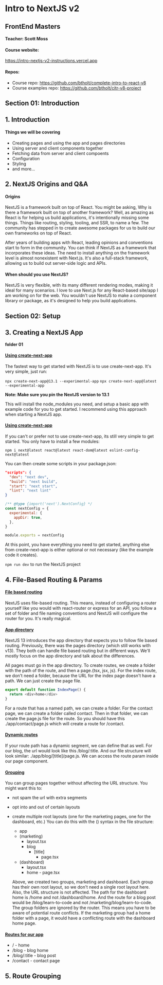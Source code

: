 # Intro to NextJS v2

## FrontEnd Masters

#### Teacher: Scott Moss

#### Course website:

https://intro-nextjs-v2-instructions.vercel.app

#### Repos:

- Course repo: https://github.com/btholt/complete-intro-to-react-v8
- Course examples repo: https://github.com/btholt/citr-v8-project

## Section 01: Introduction

## 1. Introduction

#### Things we will be covering

- Creating pages and using the app and pages directories
- Using server and client components together
- Fetching data from server and client compoents
- Configuration
- Styling
- and more...

## 2. NextJS Origins and Q&A

#### Origins

NextJS is a framework built on top of React. You might be asking, Why is there a framework built on top of another framework? Well, as amazing as React is for helping us build applications, it's intentionally missing some things. Things like routing, styling, tooling, and SSR, to name a few. The community has stepped in to create awesome packages for us to build our own frameworks on top of React.

After years of building apps with React, leading opinions and conventions start to form in the community. You can think if NextJS as a framework that incorporates these ideas. The need to install anything on the framework level is almost nonexistent with Next.js. It's also a full-stack framework, allowing us to build out server-side logic and APIs.

#### When should you use NextJS?

NextJS is very flexible, with its many different rendering modes, making it ideal for many scenarios. I love to use Next.js for any React-based site/app I am working on for the web. You wouldn't use NextJS to make a component library or package, as it's designed to help you build applications.

## Section 02: Setup

## 3. Creating a NextJS App

**folder 01**

#### <u>Using create-next-app</u>

The fastest way to get started with NextJS is to use create-next-app. It's very simple, just run:

`npx create-next-app@13.1 --experimental-app`
`npx create-next-app@latest --experimental-app`

**Note: Make sure you pin the NextJS version to 13.1**

This will install the node_modules you need, and setup a basic app with example code for you to get started. I recommend using this approach when starting a NextJS app.

#### <u>Using create-next-app</u>

If you can't or prefer not to use create-next-app, its still very simple to get started. You only have to install a few modules:

`npm i next@latest react@latest react-dom@latest eslint-config-next@latest`

You can then create some scripts in your package.json:

```json
"scripts": {
  "dev": "next dev",
  "build": "next build",
  "start": "next start",
  "lint": "next lint"
}
```

```javascript
/** @type {import('next').NextConfig} */
const nextConfig = {
  experimental: {
    appDir: true,
  },
}

module.exports = nextConfig
```

At this point, you have everything you need to get started, anything else from create-next-app is either optional or not necessary (like the example code it creates).

`npm run dev` to run the NextJS project

## 4. File-Based Routing & Params

#### <u>File based routing</u>

NextJS uses file-based routing. This means, instead of configuring a router yourself like you would with react-router or express for an API, you follow a set of folder and file naming conventions and NextJS will configure the router for you. It's really magical.

#### <u>App directory</u>

NextJS 13 introduces the app directory that expects you to follow file based routing. Previously, there was the pages directory (which still works with v13). They both can handle file based routing but in different ways. We'll mostly focus on the app directory and talk about the differences.

All pages must go in the app directory. To create routes, we create a folder with the path of the route, and then a page.{tsx, jsx, js}. For the index route, we don't need a folder, because the URL for the index page doesn't have a path. We can just create the page file.

```javascript
export default function IndexPage() {
  return <div>home</div>
}
```

For a route that has a named path, we can create a folder. For the contact page, we can create a folder called contact. Then in that folder, we can create the page.js file for the route. So you should have this ./app/contact/page.js which will create a route for /contact.

#### <u>Dynamic routes</u>

If your route path has a dynamic segment, we can define that as well. For our blog, the url would look like this /blog/:title. And our file structure will look similar: ./app/blog/[title]/page.js. We can access the route param inside our page component.

#### <u>Grouping</u>

You can group pages together without affecting the URL structure. You might want this to:

- not spam the url with extra segments
- opt into and out of certain layouts
- create multiple root layouts (one for the marketing pages, one for the dashboard, etc.)
  You can do this with the () syntax in the file structure:

  - app
  - (marketing)
    - layout.tsx
    - blog
      - [title]
        - page.tsx
  - (dashboard)
    - layout.tsx
    - home - page.tsx

  Above, we created two groups, marketing and dashboard. Each group has their own root layout, so we don't need a single root layout here. Also, the URL structure is not affected. The path for the dashboard home is /home and not /dashboard/home. And the route for a blog post would be /blog/learn-to-code and not /marketing/blog/learn-to-code. The group folders are ignored by the router. This means you have to be aware of potential route conflicts. If the marketing group had a home folder with a page, it would have a conflicting route with the dashboard home page.

#### <u>Routes for our app</u>
- / - home
- /blog - blog home
- /blog/:title - blog post
- /contact - contact page

## 5. Route Grouping
